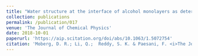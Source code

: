 ```yaml
---
title: "Water structure at the interface of alcohol monolayers as determined by molecular dynamics simulations and computational vibrational sum-frequency generation spectroscopy"
collection: publications
permalink: /publication/017
venue: 'The Journal of Chemical Physics'
date: 2018-10-01
paperurl: 'https://aip.scitation.org/doi/abs/10.1063/1.5072754'
citation: 'Moberg, D. R.; Li, Q.;  Reddy, S. K. & Paesani, F. <i>The Journal of Chemical Physics </i>, Vol. 3, pp. 034701, 2019'
---
```



